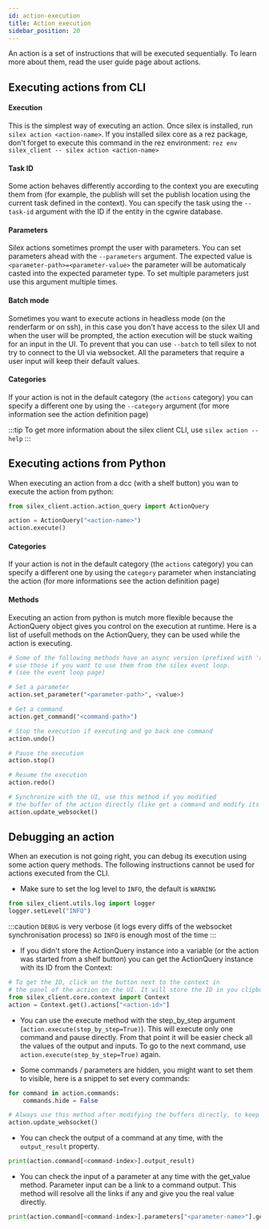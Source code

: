 ```yaml
---
id: action-execution
title: Action execution
sidebar_position: 20
---
```


An action is a set of instructions that will be executed sequentially. To learn more about them, read the user guide page about actions.

## Executing actions from CLI

#### Execution

This is the simplest way of executing an action. Once silex is installed, run `silex action <action-name>`.
If you installed silex core as a rez package, don't forget to execute this command in the rez environment: `rez env silex_client -- silex action <action-name>`

#### Task ID

Some action behaves differently according to the context you are executing them from (for example, the publish will set the publish location using the current task defined in the context).
You can specify the task using the `--task-id` argument with the ID if the entity in the cgwire database.

#### Parameters

Silex actions sometimes prompt the user with parameters. You can set parameters ahead with the `--parameters` argument. The expected value is `<parameter-path>=<parameter-value>` the parameter will be automaticaly casted into the expected parameter type. To set multiple parameters just use this argument multiple times.

#### Batch mode

Sometimes you want to execute actions in headless mode (on the renderfarm or on ssh), in this case you don't have access to the silex UI and when the user will be prompted, the action execution will be stuck waiting for an input in the UI. To prevent that you can use `--batch` to tell silex to not try to connect to the UI via websocket. All the parameters that require a user input will keep their default values.

#### Categories

If your action is not in the default category (the `actions` category) you can specify a different one by using the `--category` argument (for more information see the action definition page)

:::tip
To get more information about the silex client CLI, use `silex action --help`
:::

## Executing actions from Python

When executing an action from a dcc (with a shelf button) you wan to execute the action from python:

```python
from silex_client.action.action_query import ActionQuery

action = ActionQuery("<action-name>")
action.execute()
```

#### Categories

If your action is not in the default category (the `actions` category) you can specify a different one by using the `category` parameter when instanciating the
action (for more informations see the action definition page)

#### Methods

Executing an action from python is mutch more flexible because the ActionQuery object gives you control on the execution at runtime.
Here is a list of usefull methods on the ActionQuery, they can be used while the action is executing.

```python
# Some of the following methods have an async version (prefixed with 'async_')
# use those if you want to use them from the silex event loop.
# (see the event loop page)

# Set a parameter
action.set_parameter("<parameter-path>", <value>)

# Get a command
action.get_command("<command-path>")

# Stop the execution if executing and go back one command
action.undo()

# Pause the execution
action.stop()

# Resume the execution
action.redo()

# Synchronize with the UI, use this method if you modified
# the buffer of the action directly (like get a command and modify its data)
action.update_websocket()
```

## Debugging an action

When an execution is not going right, you can debug its execution using some action query methods. The following instructions cannot be used for actions executed from the CLI.

- Make sure to set the log level to `INFO`, the default is `WARNING`

```python
from silex_client.utils.log import logger
logger.setLevel("INFO")
```

:::caution
`DEBUG` is very verbose (it logs every diffs of the websocket synchronisation process) so `INFO` is enough most of the time
:::

- If you didn't store the ActionQuery instance into a variable (or the action was started from a shelf button) you can get the ActionQuery instance with its ID from the Context:

```python
# To get the ID, click on the button next to the context in
# the panel of the action on the UI. It will store the ID in you clipboard.
from silex_client.core.context import Context
action = Context.get().actions["<action-id>"]
```

- You can use the execute method with the step_by_step argument (`action.execute(step_by_step=True)`). This will execute only one command and pause directly. From that point it will be easier check all the values of the output and inputs. To go to the next command, use `action.execute(step_by_step=True)` again.

- Some commands / parameters are hidden, you might want to set them to visible, here is a snippet to set every commands:

```python
for command in action.commands:
    commands.hide = False

# Always use this method after modifying the buffers directly, to keep synced with the UI
action.update_websocket()
```

- You can check the output of a command at any time, with the `output_result` property.

```python
print(action.command[<command-index>].output_result)
```

- You can check the input of a parameter at any time with the get_value method. Parameter input can be a link to a command output. This method will resolve all the links if any and give you the real value directly.

```python
print(action.command[<command-index>].parameters["<parameter-name>"].get_value(action))
```

